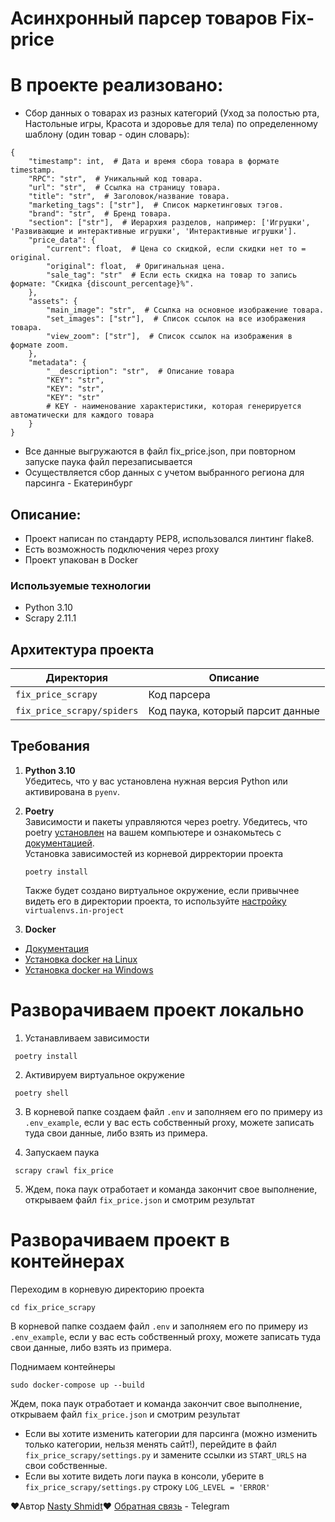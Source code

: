 # Асинхронный парсер товаров Fix-price

# В проекте реализовано:
- Сбор данных о товарах из разных категорий (Уход за полостью рта, Настольные игры, Красота и здоровье для тела) по определенному шаблону (один товар - один словарь):
```
{
    "timestamp": int,  # Дата и время сбора товара в формате timestamp.
    "RPC": "str",  # Уникальный код товара.
    "url": "str",  # Ссылка на страницу товара.
    "title": "str",  # Заголовок/название товара.
    "marketing_tags": ["str"],  # Список маркетинговых тэгов.
    "brand": "str",  # Бренд товара.
    "section": ["str"],  # Иерархия разделов, например: ['Игрушки', 'Развивающие и интерактивные игрушки', 'Интерактивные игрушки'].
    "price_data": {
        "current": float,  # Цена со скидкой, если скидки нет то = original.
        "original": float,  # Оригинальная цена.
        "sale_tag": "str"  # Если есть скидка на товар то запись формате: "Скидка {discount_percentage}%".
    },
    "assets": {
        "main_image": "str",  # Ссылка на основное изображение товара.
        "set_images": ["str"],  # Список ссылок на все изображения товара.
        "view_zoom": ["str"],  # Список ссылок на изображения в формате zoom.
    },
    "metadata": {
        "__description": "str",  # Описание товара
        "KEY": "str",
        "KEY": "str",
        "KEY": "str"
        # KEY - наименование характеристики, которая генерируется автоматически для каждого товара
    }
}
```
- Все данные выгружаются в файл fix_price.json, при повторном запуске паука файл перезаписывается
- Осуществляется сбор данных с учетом выбранного региона для парсинга - Екатеринбург

## Описание:
- Проект написан по стандарту PEP8, использовался линтинг flake8.
- Есть возможность подключения через proxy
- Проект упакован в Docker

### Используемые технологии
- Python 3.10
- Scrapy 2.11.1

## Архитектура проекта

| Директория                 | Описание                                                |
|----------------------------|---------------------------------------------------------|
| `fix_price_scrapy`         | Код парсера                                             |
| `fix_price_scrapy/spiders` | Код паука, который парсит данные                        |

## Требования

1. **Python 3.10**  
   Убедитесь, что у вас установлена нужная версия Python или активирована в
   `pyenv`.

2. **Poetry**  
   Зависимости и пакеты управляются через poetry. Убедитесь, что poetry [установлен](https://python-poetry.org/docs/#installing-with-the-official-installer)
   на вашем компьютере и ознакомьтесь с [документацией](https://python-poetry.org/docs/basic-usage/).  
   Установка зависимостей из корневой дирректории проекта

   ```
   poetry install
   ```

   Также будет создано виртуальное окружение, если привычнее видеть его в
   директории проекта, то
   используйте [настройку](https://python-poetry.org/docs/configuration/#adding-or-updating-a-configuration-setting) `virtualenvs.in-project`

3. **Docker**
- [Документация](https://docs.docker.com/)
- [Установка docker на Linux](https://docs.docker.com/engine/install/ubuntu/)
- [Установка docker на Windows](https://docs.docker.com/desktop/install/windows-install/)

# Разворачиваем проект локально

1. Устанавливаем зависимости
  ```
   poetry install
   ```
2. Активируем виртуальное окружение
  ```
   poetry shell
   ```
3. В корневой папке создаем файл `.env` и заполняем его по примеру из `.env_example`, если у вас есть собственный proxy, можете записать туда свои данные, либо взять из примера.

4. Запускаем паука
  ```
   scrapy crawl fix_price
   ```
5. Ждем, пока паук отработает и команда закончит свое выполнение, открываем файл `fix_price.json` и смотрим результат

# Разворачиваем проект в контейнерах

Переходим в корневую директорию проекта

```shell
cd fix_price_scrapy
```

В корневой папке создаем файл `.env` и заполняем его по примеру из `.env_example`, если у вас есть собственный proxy, можете записать туда свои данные, либо взять из примера.

Поднимаем контейнеры
```shell
sudo docker-compose up --build
```
Ждем, пока паук отработает и команда закончит свое выполнение, открываем файл `fix_price.json` и смотрим результат

- Если вы хотите изменить категории для парсинга (можно изменить только категории, нельзя менять сайт!), перейдите в файл `fix_price_scrapy/settings.py` и замените ссылки из `START_URLS` на свои собственные.
- Если вы хотите видеть логи паука в консоли, уберите в `fix_price_scrapy/settings.py` строку `LOG_LEVEL = 'ERROR'`

❤️Автор [Nasty Shmidt](https://github.com/NASTY-SMIT)❤️
[Обратная связь](https://t.me/nastyShmidt) - Telegram